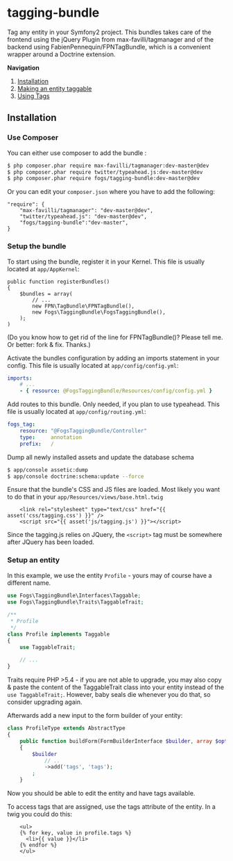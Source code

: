 tagging-bundle
==============

Tag any entity in your Symfony2 project. This bundles takes care of the 
frontend using the jQuery Plugin from max-favilli/tagmanager and of the
backend using FabienPennequin/FPNTagBundle, which is a convenient 
wrapper around a Doctrine extension.

**Navigation**

1. [Installation](#installation)
2. [Making an entity taggable](#taggable-entity)
3. [Using Tags](#using-tags)

<a name="installation"></a>

## Installation

### Use Composer

You can either use composer to add the bundle :

``` sh
$ php composer.phar require max-favilli/tagmanager:dev-master@dev
$ php composer.phar require twitter/typeahead.js:dev-master@dev
$ php composer.phar require fogs/tagging-bundle:dev-master@dev
```

Or you can edit your `composer.json` where you have to add the following:

    "require": {
        "max-favilli/tagmanager": "dev-master@dev",
        "twitter/typeahead.js": "dev-master@dev",
        "fogs/tagging-bundle":"dev-master",
    }

### Setup the bundle

To start using the bundle, register it in your Kernel. This file is usually located at `app/AppKernel`:

    public function registerBundles()
    {
        $bundles = array(
            // ...
            new FPN\TagBundle\FPNTagBundle(),
            new Fogs\TaggingBundle\FogsTaggingBundle(),
        );
    )

(Do you know how to get rid of the line for FPNTagBundle()? Please tell me. Or better: fork & fix. Thanks.)

Activate the bundles configuration by adding an imports statement in your config. This file is usually located at `app/config/config.yml`:

``` yaml
imports:
	# ...
    - { resource: @FogsTaggingBundle/Resources/config/config.yml }
```

Add routes to this bundle. Only needed, if you plan to use typeahead. This file is usually located at `app/config/routing.yml`:

``` yaml
fogs_tag:
    resource: "@FogsTaggingBundle/Controller"
    type:     annotation
    prefix:   /
```

Dump all newly installed assets and update the database schema

``` sh
$ app/console assetic:dump
$ app/console doctrine:schema:update --force
```

Ensure that the bundle's CSS and JS files are loaded. Most likely you want to do that in your `app/Resources/views/base.html.twig`

``` twig
	<link rel="stylesheet" type="text/css" href="{{ asset('css/tagging.css') }}" />
	<script src="{{ asset('js/tagging.js') }}"></script>
```

Since the tagging.js relies on JQuery, the `<script>` tag must be somewhere after JQuery has been loaded.

### Setup an entity

In this example, we use the entity `Profile` - yours may of course have a different name.

``` php
use Fogs\TaggingBundle\Interfaces\Taggable;
use Fogs\TaggingBundle\Traits\TaggableTrait;
 
/**
 * Profile
 */
class Profile implements Taggable
{
	use TaggableTrait;
	
	// ...
}
```

Traits require PHP >5.4 - if you are not able to upgrade, you may also copy & paste the content of the TaggableTrait class into your entity instead of the `use TaggableTrait;`. However, baby seals die whenever you do that, so consider upgrading again.

Afterwards add a new input to the form builder of your entity:

``` php
class ProfileType extends AbstractType
{
    public function buildForm(FormBuilderInterface $builder, array $options)
    {
        $builder
            // ..
            ->add('tags', 'tags');
        ;
    }
```

Now you should be able to edit the entity and have tags available.

To access tags that are assigned, use the tags attribute of the entity. In a twig you could do this:

``` twig
	<ul>
	{% for key, value in profile.tags %}
	  <li>{{ value }}</li>
	{% endfor %} 
	</ul>
```
